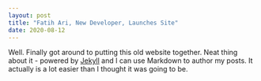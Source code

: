 ```yaml
---
layout: post
title: "Fatih Ari, New Developer, Launches Site"
date: 2020-08-12
---
```


Well. Finally got around to putting this old website together. Neat thing about it - powered by [Jekyll](http://jekyllrb.com) and 
I can use Markdown to author my posts. It actually is a lot easier than I thought it was going to be.
